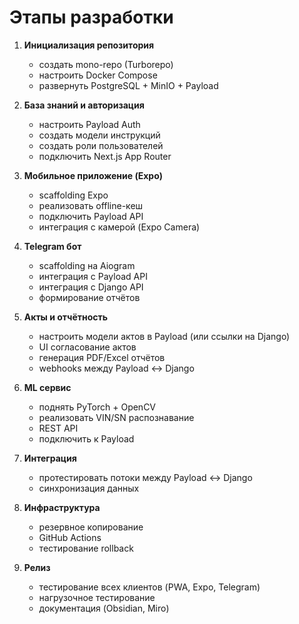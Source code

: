 # Этапы разработки

1. **Инициализация репозитория**
   - создать mono-repo (Turborepo)
   - настроить Docker Compose
   - развернуть PostgreSQL + MinIO + Payload

2. **База знаний и авторизация**
   - настроить Payload Auth
   - создать модели инструкций
   - создать роли пользователей
   - подключить Next.js App Router

3. **Мобильное приложение (Expo)**
   - scaffolding Expo
   - реализовать offline-кеш
   - подключить Payload API
   - интеграция с камерой (Expo Camera)

4. **Telegram бот**
   - scaffolding на Aiogram
   - интеграция с Payload API
   - интеграция с Django API
   - формирование отчётов

5. **Акты и отчётность**
   - настроить модели актов в Payload (или ссылки на Django)
   - UI согласование актов
   - генерация PDF/Excel отчётов
   - webhooks между Payload ↔ Django

6. **ML сервис**
   - поднять PyTorch + OpenCV
   - реализовать VIN/SN распознавание
   - REST API
   - подключить к Payload

7. **Интеграция**
   - протестировать потоки между Payload ↔ Django
   - синхронизация данных

8. **Инфраструктура**
   - резервное копирование
   - GitHub Actions
   - тестирование rollback

9. **Релиз**
   - тестирование всех клиентов (PWA, Expo, Telegram)
   - нагрузочное тестирование
   - документация (Obsidian, Miro)

